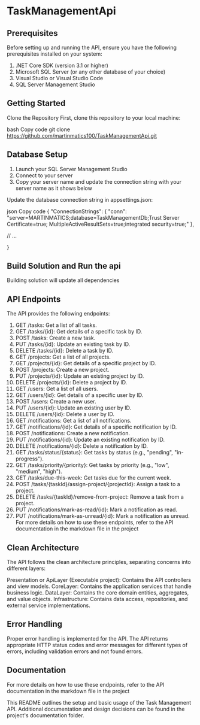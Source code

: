 # TaskManagementApi

## Prerequisites

Before setting up and running the API,
ensure you have the following prerequisites installed on your system:

1. .NET Core SDK (version 3.1 or higher)
2. Microsoft SQL Server (or any other database of your choice)
3. Visual Studio or Visual Studio Code
4. SQL Server Management Studio

## Getting Started

Clone the Repository
First, clone this repository to your local machine:

bash
Copy code
git clone https://github.com/martinmatics100/TaskManagementApi.git

## Database Setup

1. Launch your SQL Server Management Studio
2. Connect to your server
3. Copy your server name and update the connection string with your server name as it shows below

Update the database connection string in appsettings.json:

json
Copy code
{
"ConnectionStrings": {
"conn": "server=MARTINMATICS;database=TaskManagementDb;Trust Server Certificate=true; MultipleActiveResultSets=true;integrated security=true;"
},

// ...

}

## Build Solution and Run the api

Building solution will update all dependencies

## API Endpoints

The API provides the following endpoints:

1. GET /tasks: Get a list of all tasks.
2. GET /tasks/{id}: Get details of a specific task by ID.
3. POST /tasks: Create a new task.
4. PUT /tasks/{id}: Update an existing task by ID.
5. DELETE /tasks/{id}: Delete a task by ID.
6. GET /projects: Get a list of all projects.
7. GET /projects/{id}: Get details of a specific project by ID.
8. POST /projects: Create a new project.
9. PUT /projects/{id}: Update an existing project by ID.
10. DELETE /projects/{id}: Delete a project by ID.
11. GET /users: Get a list of all users.
12. GET /users/{id}: Get details of a specific user by ID.
13. POST /users: Create a new user.
14. PUT /users/{id}: Update an existing user by ID.
15. DELETE /users/{id}: Delete a user by ID.
16. GET /notifications: Get a list of all notifications.
17. GET /notifications/{id}: Get details of a specific notification by ID.
18. POST /notifications: Create a new notification.
19. PUT /notifications/{id}: Update an existing notification by ID.
20. DELETE /notifications/{id}: Delete a notification by ID.
21. GET /tasks/status/{status}: Get tasks by status (e.g., "pending", "in-progress").
22. GET /tasks/priority/{priority}: Get tasks by priority (e.g., "low", "medium", "high").
23. GET /tasks/due-this-week: Get tasks due for the current week.
24. POST /tasks/{taskId}/assign-project/{projectId}: Assign a task to a project.
25. DELETE /tasks/{taskId}/remove-from-project: Remove a task from a project.
26. PUT /notifications/mark-as-read/{id}: Mark a notification as read.
27. PUT /notifications/mark-as-unread/{id}: Mark a notification as unread.
    For more details on how to use these endpoints, refer to the API documentation in the markdown file in the project

## Clean Architecture

The API follows the clean architecture principles, separating concerns into different layers:

Presentation or ApiLayer (Executable project): Contains the API controllers and view models.
CoreLayer: Contains the application services that handle business logic.
DataLayer: Contains the core domain entities, aggregates, and value objects.
Infrastructure: Contains data access, repositories, and external service implementations.

## Error Handling

Proper error handling is implemented for the API. The API returns appropriate HTTP status codes and error messages for different types of errors, including validation errors and not found errors.

## Documentation

For more details on how to use these endpoints, refer to the API documentation in the markdown file in the project

This README outlines the setup and basic usage of the Task Management API. Additional documentation and design decisions can be found in the project's documentation folder.
